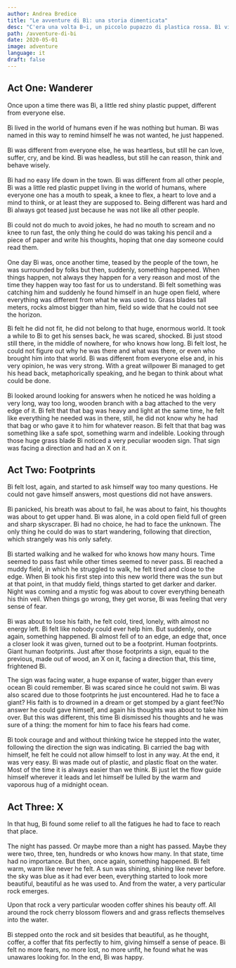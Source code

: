 ```yaml
---
author: Andrea Bredice
title: "Le avventure di Bì: una storia dimenticata"
desc: "C'era una volta B~i, un piccolo pupazzo di plastica rossa. Bì viveva in un mondo di umani e lui era tutto tranne che umano. Bì fu chiamato così per ricordargli sempre che era qualcosa che non doveva accadere"
path: /avventure-di-bi
date: 2020-05-01
image: adventure
language: it
draft: false
---
```


## **Act One: Wanderer**

Once upon a time there was Bì, a little red shiny plastic puppet, different from everyone else.
<br/>
<br/>
Bì lived in the world of humans even if he was nothing but human. Bì was named in this way to remind himself he was not wanted, he just happened.
<br/>
<br/>
Bì was different from everyone else, he was heartless, but still he can love, suffer, cry, and be kind. Bì was headless, but still he can reason, think and behave wisely.
<br/>
<br/>
Bì had no easy life down in the town. Bì was different from all other people, Bì was a little red plastic puppet living in the world of humans, where everyone one has a mouth to speak, a knee to flex, a heart to love and a mind to think, or at least they are supposed to. Being different was hard and Bì always got teased just because he was not like all other people.
<br/>
<br/>
Bì could not do much to avoid jokes, he had no mouth to scream and no knee to run fast, the only thing he could do was taking his pencil and a piece of paper and write his thoughts, hoping that one day someone could read them.
<br/>
<br/>
One day Bì was, once another time, teased by the people of the town, he was surrounded by folks but then, suddenly, something happened. When things happen, not always they happen for a very reason and most of the time they happen way too fast for us to understand. Bì felt something was catching him and suddenly he found himself in an huge open field, where everything was different from what he was used to. Grass blades tall meters, rocks almost bigger than him, field so wide that he could not see the horizon.

<!-- ![](../../images/adventure_act_one.jpg) -->

Bì felt he did not fit, he did not belong to that huge, enormous world. It took a while to Bì to get his senses back, he was scared, shocked. Bì just stood still there, in the middle of nowhere, for who knows how long. Bì felt lost, he could not figure out why he was there and what was there, or even who brought him into that world. Bì was different from everyone else and, in his very opinion, he was very strong. With a great willpower Bì managed to get his head back, metaphorically speaking, and he began to think about what could be done.
<br/>
<br/>
Bì looked around looking for answers when he noticed he was holding a very long, way too long, wooden branch with a bag attached to the very edge of it. Bì felt that that bag was heavy and light at the same time, he felt like everything he needed was in there, still, he did not know why he had that bag or who gave it to him for whatever reason. Bì felt that that bag was something like a safe spot, something warm and indelible. Looking through those huge grass blade Bì noticed a very peculiar wooden sign. That sign was facing a direction and had an X on it.

## **Act Two: Footprints**

Bì felt lost, again, and started to ask himself way too many questions. He could not gave himself answers, most questions did not have answers.
<br/>
<br/>
Bì panicked, his breath was about to fail, he was about to faint, his thoughts was about to get upper hand. Bì was alone, in a cold open field full of green and sharp skyscraper. Bì had no choice, he had to face the unknown. The only thing he could do was to start wandering, following that direction, which strangely was his only safety.
<br/>
<br/>
Bì started walking and he walked for who knows how many hours. Time seemed to pass fast while other times seemed to never pass. Bì reached a muddy field, in which he struggled to walk, he felt tired and close to the edge. When Bì took his first step into this new world there was the sun but at that point, in that muddy field, things started to get darker and darker. Night was coming and a mystic fog was about to cover everything beneath his thin veil. When things go wrong, they get worse, Bì was feeling that very sense of fear.
<br/>
<br/>
Bì was about to lose his faith, he felt cold, tired, lonely, with almost no energy left. Bì felt like nobody could ever help him. But suddenly, once again, something happened. Bì almost fell of to an edge, an edge that, once a closer look it was given, turned out to be a footprint. Human footprints. Giant human footprints. Just after those footprints a sign, equal to the previous, made out of wood, an X on it, facing a direction that, this time, frightened Bì.

<!-- ![](../../images/adventure_act_two.jpg) -->

The sign was facing water, a huge expanse of water, bigger than every ocean Bì could remember. Bì was scared since he could not swim. Bì was also scared due to those footprints he just encountered. Had he to face a giant? His faith is to drowned in a dream or get stomped by a giant feet?No answer he could gave himself, and again his thoughts was about to take him over. But this was different, this time Bì dismissed his thoughts and he was sure of a thing: the moment for him to face his fears had come.
<br/>
<br/>
Bì took courage and and without thinking twice he stepped into the water, following the direction the sign was indicating. Bì carried the bag with himself, he felt he could not allow himself to lost in any way. At the end, it was very easy. Bì was made out of plastic, and plastic float on the water. Most of the time it is always easier than we think. Bì just let the flow guide himself wherever it leads and let himself be lulled by the warm and vaporous hug of a midnight ocean.

## **Act Three: X**

In that hug, Bì found some relief to all the fatigues he had to face to reach that place.
<br/>
<br/>
The night has passed. Or maybe more than a night has passed. Maybe they were two, three, ten, hundreds or who knows how many. In that state, time had no importance. But then, once again, something happened. Bì felt warm, warm like never he felt. A sun was shining, shining like never before. the sky was blue as it had ever been, everything started to look more beautiful, beautiful as he was used to. And from the water, a very particular rock emerges.

<!-- ![](../../images/adventure_act_three.jpg) -->

Upon that rock a very particular wooden coffer shines his beauty off. All around the rock cherry blossom flowers and and grass reflects themselves into the water.
<br/>
<br/>
Bì stepped onto the rock and sit besides that beautiful, as he thought, coffer, a coffer that fits perfectly to him, giving himself a sense of peace. Bì felt no more fears, no more lost, no more unfit, he found what he was unawares looking for. In the end, Bì was happy.
